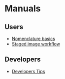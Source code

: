

# Manuals

## Users
* [Nomenclature basics](/manuals/NOMENCLATURE_BASICS.md)
* [Staged image workflow](/manuals/STAGED_IMAGE_WORKFLOW.md)

## Developers
* [Developers Tips](/manuals/DEVELOPERS_TIPS.md)



